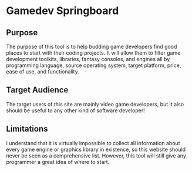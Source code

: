 # Gamedev Springboard

## Purpose

The purpose of this tool is to help budding game developers find good places to start with their coding projects. It will allow them to filter game development toolkits, libraries, fantasy consoles, and engines all by programming language, source operating system, target platform, price, ease of use, and functionality.

## Target Audience

The target users of this site are mainly video game developers, but it also should be useful to any other kind of software developer!

## Limitations

I understand that it is virtually impossible to collect all information about every game engine or graphics library in existence, so this website should never be seen as a comprehensive list. However, this tool will still give any programmer a great idea of where to start. 
